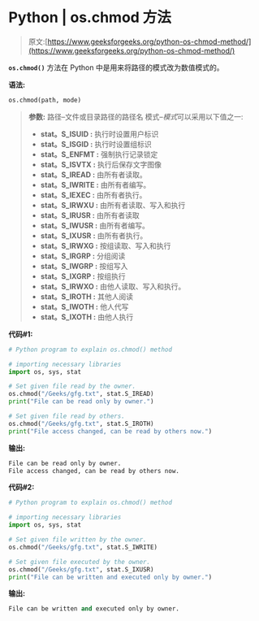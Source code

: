 # Python | os.chmod 方法

> 原文:[https://www.geeksforgeeks.org/python-os-chmod-method/](https://www.geeksforgeeks.org/python-os-chmod-method/)

**`os.chmod()`** 方法在 Python 中是用来将路径的模式改为数值模式的。

**语法:**

```py
os.chmod(path, mode)
```

> **参数:**
> 路径–文件或目录路径的路径名
> 模式–*模式*可以采用以下值之一:
> 
> *   **stat。S_ISUID :** 执行时设置用户标识
> *   **stat。S_ISGID :** 执行时设置组标识
> *   **stat。S_ENFMT :** 强制执行记录锁定
> *   **stat。S_ISVTX :** 执行后保存文字图像
> *   **stat。S_IREAD :** 由所有者读取。
> *   **stat。S_IWRITE :** 由所有者编写。
> *   **stat。S_IEXEC :** 由所有者执行。
> *   **stat。S_IRWXU :** 由所有者读取、写入和执行
> *   **stat。S_IRUSR :** 由所有者读取
> *   **stat。S_IWUSR :** 由所有者编写。
> *   **stat。S_IXUSR :** 由所有者执行。
> *   **stat。S_IRWXG :** 按组读取、写入和执行
> *   **stat。S_IRGRP :** 分组阅读
> *   **stat。S_IWGRP :** 按组写入
> *   **stat。S_IXGRP :** 按组执行
> *   **stat。S_IRWXO :** 由他人读取、写入和执行。
> *   **stat。S_IROTH :** 其他人阅读
> *   **stat。S_IWOTH :** 他人代写
> *   **stat。S_IXOTH :** 由他人执行

**代码#1:**

```py
# Python program to explain os.chmod() method

# importing necessary libraries
import os, sys, stat

# Set given file read by the owner.
os.chmod("/Geeks/gfg.txt", stat.S_IREAD)
print("File can be read only by owner.")

# Set given file read by others.
os.chmod("/Geeks/gfg.txt", stat.S_IROTH)
print("File access changed, can be read by others now.")
```

**输出:**

```py
File can be read only by owner.
File access changed, can be read by others now.

```

**代码#2:**

```py
# Python program to explain os.chmod() method

# importing necessary libraries
import os, sys, stat

# Set given file written by the owner.
os.chmod("/Geeks/gfg.txt", stat.S_IWRITE)

# Set given file executed by the owner.
os.chmod("/Geeks/gfg.txt", stat.S_IXUSR)
print("File can be written and executed only by owner.")
```

**输出:**

```py
File can be written and executed only by owner.
```